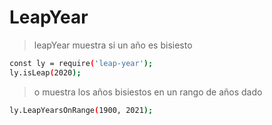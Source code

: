 # LeapYear
> leapYear muestra si un año es bisiesto
```bash
const ly = require('leap-year');
ly.isLeap(2020);
```

>o muestra los años bisiestos en un rango de años dado

```bash
ly.LeapYearsOnRange(1900, 2021);
```